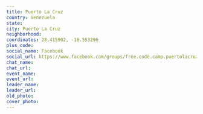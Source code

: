 ```yaml
---
title: Puerto La Cruz
country: Venezuela
state: 
city: Puerto La Cruz
neighborhood: 
coordinates: 28.415902, -16.553296
plus_code:
social_name: Facebook
social_url: https://www.facebook.com/groups/free.code.camp.puertolacruz.anzoategui.ve
chat_name:
chat_url:
event_name:
event_url:
leader_name:
leader_url:
old_photo: 
cover_photo:
---
```

